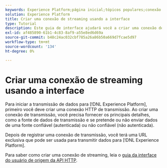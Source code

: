 ```yaml
---
keywords: Experience Platform;página inicial;tópicos populares;conexão de transmissão;criar conexão de transmissão;guia de interface do usuário;tutorial;criar uma conexão de transmissão;assimilação de transmissão;assimilação;
solution: Experience Platform
title: Criar uma conexão de streaming usando a interface
type: Tutorial
description: Este guia de interface ajudará você a criar uma conexão de transmissão usando o Adobe Experience Platform.
exl-id: af485890-61b1-4c83-8af9-a55e8ed6d69a
source-git-commit: b48c24ac032cbf785a26a86b50a669d7fcae5d97
workflow-type: tm+mt
source-wordcount: '134'
ht-degree: 0%

---
```


# Criar uma conexão de streaming usando a interface

Para iniciar a transmissão de dados para [!DNL Experience Platform], primeiro você deve criar uma conexão HTTP de transmissão. Ao criar uma conexão de transmissão, você precisa fornecer os principais detalhes, como a fonte de dados de transmissão e se pretende ou não enviar dados de uma fonte confiável (autenticada) ou não confiável (não autenticada).

Depois de registrar uma conexão de transmissão, você terá uma URL exclusiva que pode ser usada para transmitir dados para [!DNL Experience Platform].

Para saber como criar uma conexão de streaming, leia o [guia da interface do usuário de origem da API HTTP](../../sources/tutorials/ui/create/streaming/http.md).
